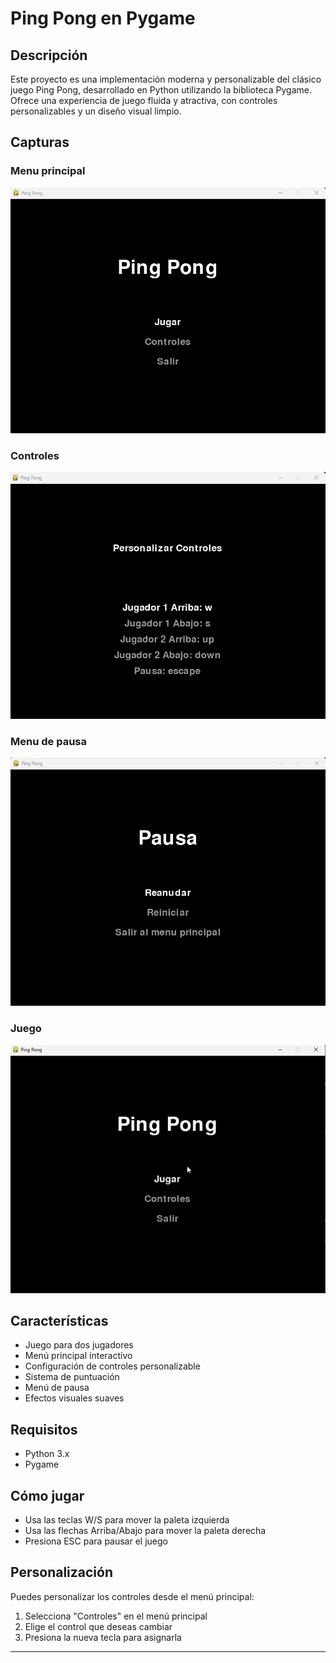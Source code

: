 # Ping Pong en Pygame

## Descripción

Este proyecto es una implementación moderna y personalizable del clásico juego Ping Pong, desarrollado en Python utilizando la biblioteca Pygame. Ofrece una experiencia de juego fluida y atractiva, con controles personalizables y un diseño visual limpio.

## Capturas

### Menu principal

![Captura de pantalla del juego](Imagenes/Pantalla_Principal.png)

### Controles

![Captura de pantalla del juego](Imagenes/Controles.png)

### Menu de pausa

![Captura de pantalla del juego](Imagenes/Menu_Pausa.png)

### Juego

![GIF del gameplay](Imagenes/GifJuego.gif)

## Características

- Juego para dos jugadores
- Menú principal interactivo
- Configuración de controles personalizable
- Sistema de puntuación
- Menú de pausa
- Efectos visuales suaves

## Requisitos

- Python 3.x
- Pygame

## Cómo jugar

- Usa las teclas W/S para mover la paleta izquierda
- Usa las flechas Arriba/Abajo para mover la paleta derecha
- Presiona ESC para pausar el juego

## Personalización

Puedes personalizar los controles desde el menú principal:

1. Selecciona "Controles" en el menú principal
2. Elige el control que deseas cambiar
3. Presiona la nueva tecla para asignarla

---
